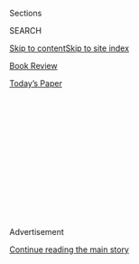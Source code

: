<div id="app">

<div>

<div>

<div>

<div class="NYTAppHideMasthead css-1q2w90k e1suatyy0">

<div class="section css-ui9rw0 e1suatyy2">

<div class="css-eph4ug er09x8g0">

<div class="css-6n7j50">

</div>

<span class="css-1dv1kvn">Sections</span>

<div class="css-10488qs">

<span class="css-1dv1kvn">SEARCH</span>

</div>

[Skip to content](#site-content)[Skip to site index](#site-index)

</div>

<div id="masthead-section-label" class="css-1wr3we4 eaxe0e00">

[Book
Review](https://www.nytimes.com/section/books/review)

</div>

<div class="css-10698na e1huz5gh0">

</div>

</div>

<div id="masthead-bar-one" class="section hasLinks css-15hmgas e1csuq9d3">

<div class="css-uqyvli e1csuq9d0">

</div>

<div class="css-1uqjmks e1csuq9d1">

</div>

<div class="css-9e9ivx">

[](https://myaccount.nytimes.com/auth/login?response_type=cookie&client_id=vi)

</div>

<div class="css-1bvtpon e1csuq9d2">

[Today’s
Paper](https://www.nytimes.com/section/todayspaper)

</div>

</div>

</div>

</div>

<div data-aria-hidden="false">

<div id="site-content" data-role="main">

<div>

<div class="css-1aor85t" style="opacity:0.000000001;z-index:-1;visibility:hidden">

<div class="css-1hqnpie">

<div class="css-epjblv">

<span class="css-17xtcya">[Book
Review](/section/books/review)</span><span class="css-x15j1o">|</span><span class="css-fwqvlz">Stabbed
in the Convent, Murdered in the
Yard</span>

</div>

<div class="css-k008qs">

<div class="css-1iwv8en">

<span class="css-18z7m18"></span>

<div>

</div>

</div>

<span class="css-1n6z4y">https://nyti.ms/33e4Wtu</span>

<div class="css-1705lsu">

<div class="css-4xjgmj">

<div class="css-4skfbu" data-role="toolbar" data-aria-label="Social Media Share buttons, Save button, and Comments Panel with current comment count" data-testid="share-tools">

  - 
  - 
  - 
  - 
    
    <div class="css-6n7j50">
    
    </div>

  - 

</div>

</div>

</div>

</div>

</div>

</div>

<div id="NYT_TOP_BANNER_REGION" class="css-13pd83m">

</div>

<div id="top-wrapper" class="css-1sy8kpn">

<div id="top-slug" class="css-l9onyx">

Advertisement

</div>

[Continue reading the main
story](#after-top)

<div class="ad top-wrapper" style="text-align:center;height:100%;display:block;min-height:250px">

<div id="top" class="place-ad" data-position="top" data-size-key="top">

</div>

</div>

<div id="after-top">

</div>

</div>

<div id="sponsor-wrapper" class="css-1hyfx7x">

<div id="sponsor-slug" class="css-19vbshk">

Supported by

</div>

[Continue reading the main
story](#after-sponsor)

<div id="sponsor" class="ad sponsor-wrapper" style="text-align:center;height:100%;display:block">

</div>

<div id="after-sponsor">

</div>

</div>

[Crime](/column/crime "Crime")

<div class="css-1vkm6nb ehdk2mb0">

# Stabbed in the Convent, Murdered in the Yard

</div>

<div class="css-79elbk" data-testid="photoviewer-wrapper">

<div class="css-z3e15g" data-testid="photoviewer-wrapper-hidden">

</div>

<div class="css-1a48zt4 ehw59r15" data-testid="photoviewer-children">

![<span class="css-cnj6d5 e1z0qqy90" itemprop="copyrightHolder"><span class="css-1ly73wi e1tej78p0">Credit...</span><span><span>Pablo
Amargo</span></span></span>](https://static01.nyt.com/images/2020/08/02/books/review/02Stasio-Crime/02Stasio-Crime-articleLarge.jpg?quality=75&auto=webp&disable=upscale)

</div>

</div>

<div class="css-xt80pu e12qa4dv0">

<div class="css-18e8msd">

<div class="css-vp77d3 epjyd6m0">

<div class="css-1baulvz">

By <span class="css-1baulvz last-byline" itemprop="name">Marilyn
Stasio</span>

</div>

</div>

  - July 31,
    2020

  - 
    
    <div class="css-4xjgmj">
    
    <div class="css-d8bdto" data-role="toolbar" data-aria-label="Social Media Share buttons, Save button, and Comments Panel with current comment count" data-testid="share-tools">
    
      - 
      - 
      - 
      - 
        
        <div class="css-6n7j50">
        
        </div>
    
      - 
    
    </div>
    
    </div>

</div>

</div>

<div class="section meteredContent css-1r7ky0e" name="articleBody" itemprop="articleBody">

<div class="css-1fanzo5 StoryBodyCompanionColumn">

<div class="css-53u6y8">

Political protest is a sacred rite of passage for the young. In **LADY
CHEVY (Pegasus Crime, 296 pp., $25.95),** John Woods delivers a
righteous cause to a high school senior named Amy Wirkner, whose family
lives in Barnesville, a bucolic town in the Ohio Valley that’s being
chewed up by fracking and strip mining.

“The fracking rig is an industrial spire at the back of our property
line, about a quarter mile from our trailer,” Amy tells us. “At night,
its 20-foot flame enchants the orange horizon, a fire’s dance, a hellish
light that is no light.” The land still belongs to the family, but
sometimes they can set their water on fire and, she dispassionately
adds, “Soon after the towers came, my baby brother was born deformed.”

Amy does what she must to survive. Her strength comes from the same
place where she finds the grit to shrug off the teasing she gets
“because I have a wide backside.” But even as she flips off her
tormentors, “on the inside, deep down, a dark red ball of anger keeps me
warm.”

Then, along with a misfit friend, Paul McCormick, Amy commits an act of
industrial terrorism that leaves a man dead, jeopardizing her plans for
college and maybe the rest of her life. Despite the crime, Woods makes
Amy so sympathetic, her life so bleak and her options so limited that
she becomes a paradigm for the entire valley, robbed of its youth and
denied its future. She’s quite a remarkable character.

</div>

</div>

<div class="css-1fanzo5 StoryBodyCompanionColumn">

<div class="css-53u6y8">

Amy comes from tough stock, a clan of miners whose faces are bared in
the old photos people hang in their homes, black-and-white reminders of
“the unhappy proud, strong like whipped horses.” Woods writes in the
same style as those photographs, wrapping beauty in shocking misery.

♦

What’s a border noir mystery without vicious drug cartels and desperate
illegal migrants? Alex Gilly obligingly provides those joys in **DEATH
RATTLE (Forge, 300 pp., $27.99),** which is set in a town on the
California-Mexico border laughably named Paradise. The story opens with
the heart-thumping sea rescue of 22 men, women and children who set out
from Tijuana in a leaky boat and hit a storm. The lucky survivors make
it to the Paradise Detention Center, where the really lucky ones find a
humane lawyer like Mona Jimenez.

Carmen Vega, one of the really lucky ones, entrusts Mona with her
horrific history (battery acid is involved) as the property of Salvador
Soto, an enforcer for the notorious Caballeros drug cartel. If Carmen is
sent back to Mexico, Soto, a connoisseur and collector of snakes, will
put her in a box crawling with them.

Rather than dwell on what happens to Carmen, or start counting all the
snakes (including a $10,000 black mamba) in this story, let’s talk about
Mona. She’s smart in the courtroom, she’s tough in the field and she has
heart. She’s also married to Nick Finn, a marine interdiction agent for
Customs and Border Protection, who makes the other half of a super new
team of crime-busters.

♦

**THE GIRL FROM WIDOW HILLS (Simon & Schuster, 323 pp., $26.99)** has an
offbeat plot and startling ending, both features we’ve come to expect
from Megan Miranda. As narrator of her own history, Olivia Meyer has a
good story to tell. When she was 6 years old and living with her mother
in the nothing-doing-here town of Widow Hills, Ky., Olivia became famous
as a “miracle girl” who survived being swept away in a storm while she
was sleepwalking. Twenty years later, Olivia has returned to her
hometown, where she works as an administrator in the local hospital.

</div>

</div>

<div class="css-1fanzo5 StoryBodyCompanionColumn">

<div class="css-53u6y8">

Although she has issues with “lingering night terrors,” Olivia doesn’t
sleepwalk anymore; at least, not until someone sends her a box of her
late mother’s belongings. Unnerved by the memories, she starts
sleepwalking again, stopping only when she trips over a bloody corpse
one night in her yard. As Miranda reminds us, “You become the stories
you tell.”

If only she didn’t talk so much.

♦

In his novels, John Guzlowski — the son of Polish slave laborers in Nazi
Germany — reimagines the 1950s Chicago neighborhood he was raised in, a
place shaped by immigrants and strivers. **LITTLE ALTAR BOY (Kasva
Press, 323 pp., paper, $14.95)** once again features Hank Purcell and
Marvin Bondarowicz, the two veteran cops whom we met in “[Suitcase
Charlie](https://www.nytimes.com/2018/11/30/books/review/louise-penny-kingdom-of-the-blind.html)”
and are happy to see again.

This time out Guzlowski is taking on pedophilia among the clergy, and
it’s not pretty. Sister Mary Philomena, a nun at St. Fidelis Parish,
shows up at Purcell’s home one snowy winter night. “I need your help,”
she tells him. “There’s something terrible happening. I saw it today …
and it stopped me like a death.” What she witnessed was a priest
molesting an altar boy, a terrified sixth grader.

A few days later, the nun is found stabbed to death in the cellar of the
convent. In the classic procedural that follows, the cops choke down
their own cynicism (“People don’t take that kind of accusation against
priests seriously. Never have, never will”) to investigate a crime that
officially doesn’t exist.

</div>

</div>

</div>

<div>

</div>

<div>

</div>

<div>

</div>

<div>

<div id="bottom-wrapper" class="css-1ede5it">

<div id="bottom-slug" class="css-l9onyx">

Advertisement

</div>

[Continue reading the main
story](#after-bottom)

<div id="bottom" class="ad bottom-wrapper" style="text-align:center;height:100%;display:block;min-height:90px">

</div>

<div id="after-bottom">

</div>

</div>

</div>

</div>

</div>

## Site Index

<div>

</div>

## Site Information Navigation

  - [© <span>2020</span> <span>The New York Times
    Company</span>](https://help.nytimes.com/hc/en-us/articles/115014792127-Copyright-notice)

<!-- end list -->

  - [NYTCo](https://www.nytco.com/)
  - [Contact
    Us](https://help.nytimes.com/hc/en-us/articles/115015385887-Contact-Us)
  - [Work with us](https://www.nytco.com/careers/)
  - [Advertise](https://nytmediakit.com/)
  - [T Brand Studio](http://www.tbrandstudio.com/)
  - [Your Ad
    Choices](https://www.nytimes.com/privacy/cookie-policy#how-do-i-manage-trackers)
  - [Privacy](https://www.nytimes.com/privacy)
  - [Terms of
    Service](https://help.nytimes.com/hc/en-us/articles/115014893428-Terms-of-service)
  - [Terms of
    Sale](https://help.nytimes.com/hc/en-us/articles/115014893968-Terms-of-sale)
  - [Site
    Map](https://spiderbites.nytimes.com)
  - [Help](https://help.nytimes.com/hc/en-us)
  - [Subscriptions](https://www.nytimes.com/subscription?campaignId=37WXW)

</div>

</div>

</div>

</div>
